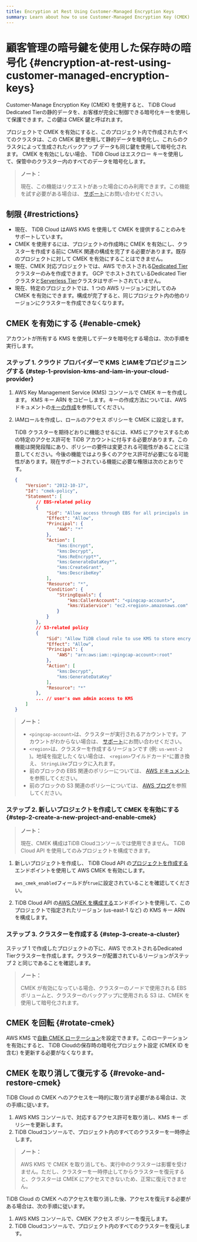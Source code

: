 ```yaml
---
title: Encryption at Rest Using Customer-Managed Encryption Keys
summary: Learn about how to use Customer-Managed Encryption Key (CMEK) in TiDB Cloud.
---
```


# 顧客管理の暗号鍵を使用した保存時の暗号化 {#encryption-at-rest-using-customer-managed-encryption-keys}

Customer-Manage Encryption Key (CMEK) を使用すると、 TiDB Cloud Dedicated Tierの静的データを、お客様が完全に制御できる暗号化キーを使用して保護できます。この鍵は CMEK 鍵と呼ばれます。

プロジェクトで CMEK を有効にすると、このプロジェクト内で作成されたすべてのクラスタは、この CMEK 鍵を使用して静的データを暗号化し、これらのクラスタによって生成されたバックアップ データも同じ鍵を使用して暗号化されます。 CMEK を有効にしない場合、 TiDB Cloud はエスクロー キーを使用して、保管中のクラスター内のすべてのデータを暗号化します。

> **ノート：**
>
> 現在、この機能はリクエストがあった場合にのみ利用できます。この機能を試す必要がある場合は、 [サポート](/tidb-cloud/tidb-cloud-support.md)にお問い合わせください。

## 制限 {#restrictions}

-   現在、 TiDB Cloud はAWS KMS を使用して CMEK を提供することのみをサポートしています。
-   CMEK を使用するには、プロジェクトの作成時に CMEK を有効にし、クラスターを作成する前に CMEK 関連の構成を完了する必要があります。既存のプロジェクトに対して CMEK を有効にすることはできません。
-   現在、CMEK 対応プロジェクトでは、AWS でホストされる[Dedicated Tier](/tidb-cloud/select-cluster-tier.md#dedicated-tier)クラスターのみを作成できます。 GCP でホストされているDedicated Tierクラスタと[Serverless Tier](/tidb-cloud/select-cluster-tier.md#serverless-tier-beta)クラスタはサポートされていません。
-   現在、特定のプロジェクトでは、1 つの AWS リージョンに対してのみ CMEK を有効にできます。構成が完了すると、同じプロジェクト内の他のリージョンにクラスターを作成できなくなります。

## CMEK を有効にする {#enable-cmek}

アカウントが所有する KMS を使用してデータを暗号化する場合は、次の手順を実行します。

### ステップ 1. クラウド プロバイダーで KMS とIAMをプロビジョニングする {#step-1-provision-kms-and-iam-in-your-cloud-provider}

1.  AWS Key Management Service (KMS) コンソールで CMEK キーを作成します。 KMS キー ARN をコピーします。キーの作成方法については、AWS ドキュメントの[キーの作成](http://docs.aws.amazon.com/kms/latest/developerguide/create-keys.html#create-symmetric-cmk)を参照してください。

2.  IAMロールを作成し、ロールのアクセス ポリシーを CMEK に設定します。

    TiDB クラスターを期待どおりに機能させるには、KMS にアクセスするための特定のアクセス許可を TiDB アカウントに付与する必要があります。この機能は開発段階にあり、ポリシーの要件は変更される可能性があることに注意してください。今後の機能ではより多くのアクセス許可が必要になる可能性があります。現在サポートされている機能に必要な権限は次のとおりです。

    ```json
    {
        "Version": "2012-10-17",
        "Id": "cmek-policy",
        "Statement": [
            // EBS-related policy
            {
                "Sid": "Allow access through EBS for all principals in the account that are authorized to use EBS",
                "Effect": "Allow",
                "Principal": {
                    "AWS": "*"
                },
                "Action": [
                    "kms:Encrypt",
                    "kms:Decrypt",
                    "kms:ReEncrypt*",
                    "kms:GenerateDataKey*",
                    "kms:CreateGrant",
                    "kms:DescribeKey"
                ],
                "Resource": "*",
                "Condition": {
                    "StringEquals": {
                        "kms:CallerAccount": "<pingcap-account>",
                        "kms:ViaService": "ec2.<region>.amazonaws.com"
                    }
                }
            },
            // S3-related policy
            {
                "Sid": "Allow TiDB cloud role to use KMS to store encrypted backup to S3",
                "Effect": "Allow",
                "Principal": {
                    "AWS": "arn:aws:iam::<pingcap-account>:root"
                },
                "Action": [
                    "kms:Decrypt",
                    "kms:GenerateDataKey"
                ],
                "Resource": "*"
            },
            ... // user's own admin access to KMS
        ]
    }
    ```

> **ノート：**
>
> -   `<pingcap-account>`は、クラスターが実行されるアカウントです。アカウントがわからない場合は、 [サポート](/tidb-cloud/tidb-cloud-support.md)にお問い合わせください。
> -   `<region>`は、クラスターを作成するリージョンです (例: `us-west-2` )。地域を指定したくない場合は、 `<region>`ワイルドカード`*`に置き換え、 `StringLike`ブロックに入れます。
> -   前のブロックの EBS 関連のポリシーについては、 [AWS ドキュメント](https://docs.aws.amazon.com/kms/latest/developerguide/conditions-kms.html#conditions-kms-caller-account)を参照してください。
> -   前のブロックの S3 関連のポリシーについては、 [AWS ブログ](https://repost.aws/knowledge-center/s3-bucket-access-default-encryption)を参照してください。

### ステップ 2. 新しいプロジェクトを作成して CMEK を有効にする {#step-2-create-a-new-project-and-enable-cmek}

> **ノート：**
>
> 現在、CMEK 構成はTiDB Cloudコンソールでは使用できません。 TiDB Cloud API を使用してのみプロジェクトを構成できます。

1.  新しいプロジェクトを作成し、 TiDB Cloud API の[プロジェクトを作成する](https://docs.pingcap.com/tidbcloud/api/v1beta#tag/Project/operation/CreateProject)エンドポイントを使用して AWS CMEK を有効にします。

    `aws_cmek_enabled`フィールドが`true`に設定されていることを確認してください。

2.  TiDB Cloud API の[AWS CMEK を構成する](https://docs.pingcap.com/tidbcloud/api/v1beta#tag/Cluster/operation/CreateAwsCmek)エンドポイントを使用して、このプロジェクトで指定されたリージョン (us-east-1 など) の KMS キー ARN を構成します。

### ステップ 3. クラスターを作成する {#step-3-create-a-cluster}

ステップ 1 で作成したプロジェクトの下に、AWS でホストされるDedicated Tierクラスターを作成します。クラスターが配置されているリージョンがステップ 2 と同じであることを確認します。

> **ノート：**
>
> CMEK が有効になっている場合、クラスターのノードで使用される EBS ボリュームと、クラスターのバックアップに使用される S3 は、CMEK を使用して暗号化されます。

## CMEK を回転 {#rotate-cmek}

AWS KMS で[自動 CMEK ローテーション](http://docs.aws.amazon.com/kms/latest/developerguide/rotate-keys.html)を設定できます。このローテーションを有効にすると、 TiDB Cloudの保存時の暗号化プロジェクト設定 (CMEK ID を含む) を更新する必要がなくなります。

## CMEK を取り消して復元する {#revoke-and-restore-cmek}

TiDB Cloud の CMEK へのアクセスを一時的に取り消す必要がある場合は、次の手順に従います。

1.  AWS KMS コンソールで、対応するアクセス許可を取り消し、KMS キー ポリシーを更新します。
2.  TiDB Cloudコンソールで、プロジェクト内のすべてのクラスターを一時停止します。

> **ノート：**
>
> AWS KMS で CMEK を取り消しても、実行中のクラスターは影響を受けません。ただし、クラスターを一時停止してからクラスターを復元すると、クラスターは CMEK にアクセスできないため、正常に復元できません。

TiDB Cloud の CMEK へのアクセスを取り消した後、アクセスを復元する必要がある場合は、次の手順に従います。

1.  AWS KMS コンソールで、CMEK アクセス ポリシーを復元します。
2.  TiDB Cloudコンソールで、プロジェクト内のすべてのクラスターを復元します。
